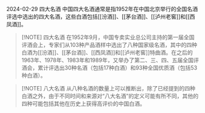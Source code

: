 2024-02-29
四大名酒
中国四大名酒通常是指1952年在中国北京举行的全国名酒评选中选出的四大名酒，这些白酒包括[[汾酒]]、[[茅台酒]]、[[泸州老窖]]和[[西凤酒]]。

> [!NOTE] 四大名酒
> 在1952年9月，中国专卖实业总公司主持的第一届全国评酒会上，专家们从103种产品酒样中选出了八种国家级名酒，其中的四种白酒为[[汾酒]]、[[茅台酒]]、[[西凤酒]]和[[泸州老窖]]特曲酒。在之后的1963年、1978年、1983年和1989年，又举办了第二、三、四、五届全国评酒会，累计评选出30种名酒（包括17种白酒）和93种全国优质酒（包括53种白酒）。


> [!NOTE] 八大名酒
>从八种名酒的数量上可以推断出，除了已经提到的四种白酒之外，由于不同时间和来源对“八大名酒”的定义可能有所不同，其他的四种可能包括其他在历史上获得高评价的中国白酒。
